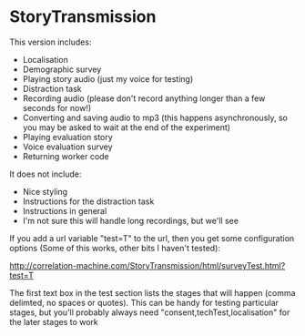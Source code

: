 # StoryTransmission

This version includes:

-  Localisation
-  Demographic survey
-  Playing story audio (just my voice for testing)
-  Distraction task
-  Recording audio (please don't record anything longer than a few seconds for now!)
-  Converting and saving audio to mp3 (this happens asynchronously, so you may be asked to wait at the end of the experiment)
-  Playing evaluation story
-  Voice evaluation survey
-  Returning worker code

It does not include:

-  Nice styling
-  Instructions for the distraction task
-  Instructions in general
-  I'm not sure this will handle long recordings, but we'll see

If you add a url variable "test=T" to the url, then you get some configuration options (Some of this works, other bits I haven't tested):

http://correlation-machine.com/StoryTransmission/html/surveyTest.html?test=T

The first text box in the test section lists the stages that will happen (comma delimted, no spaces or quotes).  This can be handy for testing particular stages, but you'll probably always need "consent,techTest,localisation" for the later stages to work
